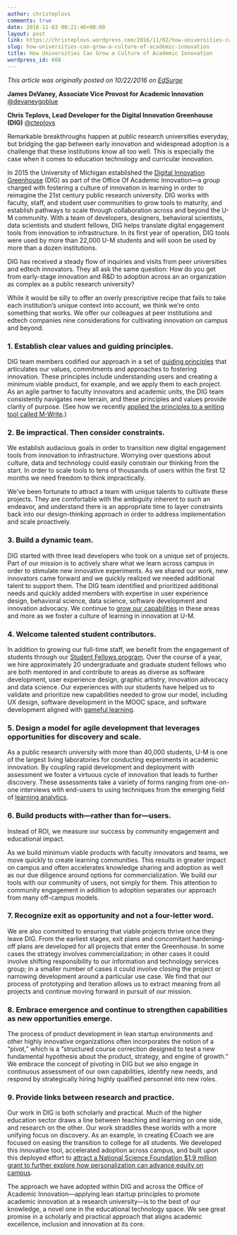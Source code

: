 ```yaml
---
author: christeplovs
comments: true
date: 2016-11-03 00:21:46+00:00
layout: post
link: https://christeplovs.wordpress.com/2016/11/02/how-universities-can-grow-a-culture-of-academic-innovation/
slug: how-universities-can-grow-a-culture-of-academic-innovation
title: How Universities Can Grow a Culture of Academic Innovation
wordpress_id: 668
---
```


_This article was originally posted on 10/22/2016 on [EdSurge](https://www.edsurge.com/news/2016-10-22-how-universities-can-grow-a-culture-of-academic-innovation)_

**James DeVaney, Associate Vice Provost for Academic Innovation**
[@devaneygoblue](https://twitter.com/devaneygoblue)

**Chris Teplovs, Lead Developer for the Digital Innovation Greenhouse (DIG)**
[@cteplovs](https://twitter.com/cteplovs)

Remarkable breakthroughs happen at public research universities everyday, but bridging the gap between early innovation and widespread adoption is a challenge that these institutions know all too well. This is especially the case when it comes to education technology and curricular innovation.

In 2015 the University of Michigan established the [Digital Innovation Greenhouse](http://ai.umich.edu/about-ai/digital-innovation-greenhouse/) (DIG) as part of the Office Of Academic Innovation—a group charged with fostering a culture of innovation in learning in order to reimagine the 21st century public research university. DIG works with faculty, staff, and student user communities to grow tools to maturity, and establish pathways to scale through collaboration across and beyond the U-M community. With a team of developers, designers, behavioral scientists, data scientists and student fellows, DIG helps translate digital engagement tools from innovation to infrastructure. In its first year of operation, DIG tools were used by more than 22,000 U-M students and will soon be used by more than a dozen institutions.

DIG has received a steady flow of inquiries and visits from peer universities and edtech innovators. They all ask the same question: How do you get from early-stage innovation and R&D to adoption across an an organization as complex as a public research university?

While it would be silly to offer an overly prescriptive recipe that fails to take each institution’s unique context into account, we think we’re onto something that works. We offer our colleagues at peer institutions and edtech companies nine considerations for cultivating innovation on campus and beyond.


### 1. Establish clear values and guiding principles.


DIG team members codified our approach in a set of [guiding principles](http://ai.umich.edu/about-ai/digital-innovation-greenhouse/dig-guiding-principles/) that articulates our values, commitments and approaches to fostering innovation. These principles include understanding users and creating a minimum viable product, for example, and we apply them to each project. As an agile partner to faculty innovators and academic units, the DIG team consistently navigates new terrain, and these principles and values provide clarity of purpose. (See how we recently [applied the principles to a writing tool called M-Write](http://ai.umich.edu/bringing-digs-guiding-principles-to-life-via-m-write/).)


### 2. Be impractical. Then consider constraints.


We establish audacious goals in order to transition new digital engagement tools from innovation to infrastructure. Worrying over questions about culture, data and technology could easily constrain our thinking from the start. In order to scale tools to tens of thousands of users within the first 12 months we need freedom to think impractically.

We’ve been fortunate to attract a team with unique talents to cultivate these projects. They are comfortable with the ambiguity inherent to such an endeavor, and understand there is an appropriate time to layer constraints back into our design-thinking approach in order to address implementation and scale proactively.


### 3. Build a dynamic team.


DIG started with three lead developers who took on a unique set of projects. Part of our mission is to actively share what we learn across campus in order to stimulate new innovative experiments. As we shared our work, new innovators came forward and we quickly realized we needed additional talent to support them. The DIG team identified and prioritized additional needs and quickly added members with expertise in user experience design, behavioral science, data science, software development and innovation advocacy. We continue to [grow our capabilities](http://ai.umich.edu/career-opportunities/) in these areas and more as we foster a culture of learning in innovation at U-M.


### 4. Welcome talented student contributors.


In addition to growing our full-time staff, we benefit from the engagement of students through our [Student Fellows program](http://ai.umich.edu/student-fellows-discuss-hands-on-learning-experience-at-dig/). Over the course of a year, we hire approximately 20 undergraduate and graduate student fellows who are both mentored in and contribute to areas as diverse as software development, user experience design, graphic artistry, innovation advocacy and data science. Our experiences with our students have helped us to validate and prioritize new capabilities needed to grow our model, including UX design, software development in the MOOC space, and software development aligned with [gameful learning](https://www.edsurge.com/news/2016-10-20-university-of-michigan-turns-courses-into-games).


### 5. Design a model for agile development that leverages opportunities for discovery and scale.


As a public research university with more than 40,000 students, U-M is one of the largest living laboratories for conducting experiments in academic innovation. By coupling rapid development and deployment with assessment we foster a virtuous cycle of innovation that leads to further discovery. These assessments take a variety of forms ranging from one-on-one interviews with end-users to using techniques from the emerging field of [learning analytics](https://solaresearch.org/).


### 6. Build products with—rather than for—users.


Instead of ROI, we measure our success by community engagement and educational impact.

As we build minimum viable products with faculty innovators and teams, we move quickly to create learning communities. This results in greater impact on campus and often accelerates knowledge sharing and adoption as well as our due diligence around options for commercialization. We build our tools with our community of users, not simply for them. This attention to community engagement in addition to adoption separates our approach from many off-campus models.


### 7. Recognize exit as opportunity and not a four-letter word.


We are also committed to ensuring that viable projects thrive once they leave DIG. From the earliest stages, exit plans and concomitant hardening-off plans are developed for all projects that enter the Greenhouse. In some cases the strategy involves commercialization; in other cases it could involve shifting responsibility to our information and technology services group; in a smaller number of cases it could involve closing the project or narrowing development around a particular use case. We find that our process of prototyping and iteration allows us to extract meaning from all projects and continue moving forward in pursuit of our mission.


### 8. Embrace emergence and continue to strengthen capabilities as new opportunities emerge.


The process of product development in lean startup environments and other highly innovative organizations often incorporates the notion of a “pivot,” which is a “structured course correction designed to test a new fundamental hypothesis about the product, strategy, and engine of growth.” We embrace the concept of pivoting in DIG but we also engage in continuous assessment of our own capabilities, identify new needs, and respond by strategically hiring highly qualified personnel into new roles.


### 9. Provide links between research and practice.


Our work in DIG is both scholarly and practical. Much of the higher education sector draws a line between teaching and learning on one side, and research on the other. Our work straddles these worlds with a more unifying focus on discovery. As an example, in creating ECoach we are focused on easing the transition to college for all students. We developed this innovative tool, accelerated adoption across campus, and built upon this deployed effort to [attract a National Science Foundation $1.9 million grant to further explore how personalization can advance equity on campus](https://record.umich.edu/articles/ecoach-tool-now-used-first-year-students-u-m).

The approach we have adopted within DIG and across the Office of Academic Innovation—applying lean startup principles to promote academic innovation at a research university—is to the best of our knowledge, a novel one in the educational technology space. We see great promise in a scholarly and practical approach that aligns academic excellence, inclusion and innovation at its core.
